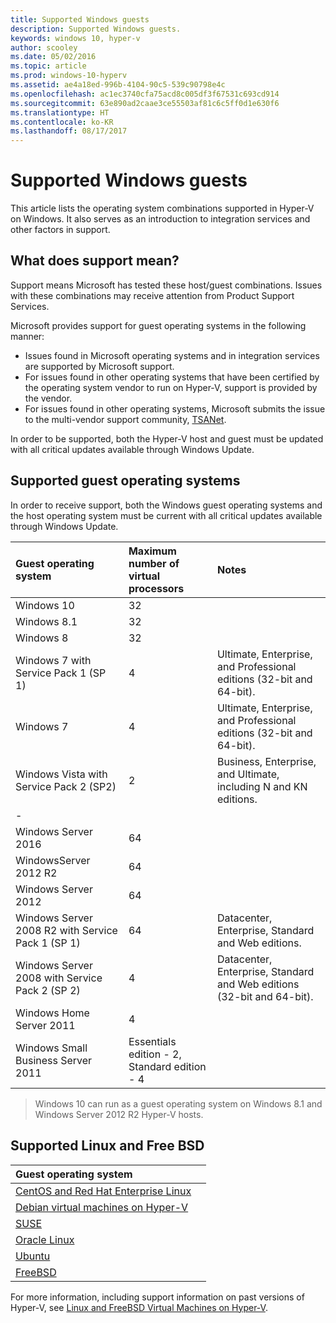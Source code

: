```yaml
---
title: Supported Windows guests
description: Supported Windows guests.
keywords: windows 10, hyper-v
author: scooley
ms.date: 05/02/2016
ms.topic: article
ms.prod: windows-10-hyperv
ms.assetid: ae4a18ed-996b-4104-90c5-539c90798e4c
ms.openlocfilehash: ac1ec3740cfa75acd8c005df3f67531c693cd914
ms.sourcegitcommit: 63e890ad2caae3ce55503af81c6c5ff0d1e630f6
ms.translationtype: HT
ms.contentlocale: ko-KR
ms.lasthandoff: 08/17/2017
---
```

# Supported Windows guests 

This article lists the operating system combinations supported in Hyper-V on Windows.  It also serves as an introduction to integration services and other factors in support.

## What does support mean? 
Support means Microsoft has tested these host/guest combinations.  Issues with these combinations may receive attention from Product Support Services.
 
Microsoft provides support for guest operating systems in the following manner:
* Issues found in Microsoft operating systems and in integration services are supported by Microsoft support.
* For issues found in other operating systems that have been certified by the operating system vendor to run on Hyper-V, support is provided by the vendor.
* For issues found in other operating systems, Microsoft submits the issue to the multi-vendor support community, [TSANet](http://www.tsanet.org/).

In order to be supported, both the Hyper-V host and guest must be updated with all critical updates available through Windows Update.

## Supported guest operating systems

In order to receive support, both the Windows guest operating systems and the host operating system must be current with all critical updates available through Windows Update.

| Guest operating system |  Maximum number of virtual processors | Notes | 
|:-----|:-----|:-----|
| Windows 10 | 32 | |
| Windows 8.1 | 32 | |
| Windows 8 | 32 |  |
| Windows 7 with Service Pack 1 (SP 1) | 4 | Ultimate, Enterprise, and Professional editions (32-bit and 64-bit). |
| Windows 7 | 4 | Ultimate, Enterprise, and Professional editions (32-bit and 64-bit). |
| Windows Vista with Service Pack 2 (SP2) | 2 | Business, Enterprise, and Ultimate, including N and KN editions. | 
| - | | |
| Windows Server 2016 | 64 | |
| WindowsServer 2012 R2 | 64 | |
| Windows Server 2012 | 64 | |
| Windows Server 2008 R2 with Service Pack 1 (SP 1) | 64 | Datacenter, Enterprise, Standard and Web editions. |
| Windows Server 2008 with Service Pack 2 (SP 2) | 4 | Datacenter, Enterprise, Standard and Web editions (32-bit and 64-bit). |
| Windows Home Server 2011 | 4 | |
| Windows Small Business Server 2011 | Essentials edition - 2, Standard edition - 4 | |
  
 > Windows 10 can run as a guest operating system on Windows 8.1 and Windows Server 2012 R2 Hyper-V hosts.

## Supported Linux and Free BSD

| Guest operating system |  |
|:-----|:------|
| [CentOS and Red Hat Enterprise Linux ](https://technet.microsoft.com/library/dn531026.aspx) | |
| [Debian virtual machines on Hyper-V](https://technet.microsoft.com/library/dn614985.aspx) | |
| [SUSE](https://technet.microsoft.com/en-us/library/dn531027.aspx) | |
| [Oracle Linux](https://technet.microsoft.com/en-us/library/dn609828.aspx)  | |
| [Ubuntu](https://technet.microsoft.com/en-us/library/dn531029.aspx) | |
| [FreeBSD](https://technet.microsoft.com/library/dn848318.aspx) | |

For more information, including support information on past versions of Hyper-V, see [Linux and FreeBSD Virtual Machines on Hyper-V](https://technet.microsoft.com/library/dn531030.aspx).
